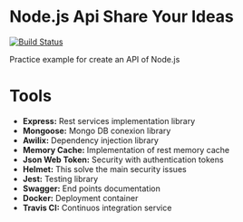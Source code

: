 # Node.js Api Share Your Ideas

[![Build Status](https://travis-ci.org/elmer7186/node-js-api-bible.svg?branch=master)](https://travis-ci.org/elmer7186/node-js-api-bible)

Practice example for create an API of Node.js

# Tools

- <b>Express:</b> Rest services implementation library
- <b>Mongoose:</b> Mongo DB conexion library
- <b>Awilix:</b> Dependency injection library
- <b>Memory Cache:</b> Implementation of rest memory cache
- <b>Json Web Token:</b> Security with authentication tokens
- <b>Helmet:</b> This solve the main security issues
- <b>Jest:</b> Testing library
- <b>Swagger:</b> End points documentation
- <b>Docker:</b> Deployment container
- <b>Travis CI:</b> Continuos integration service